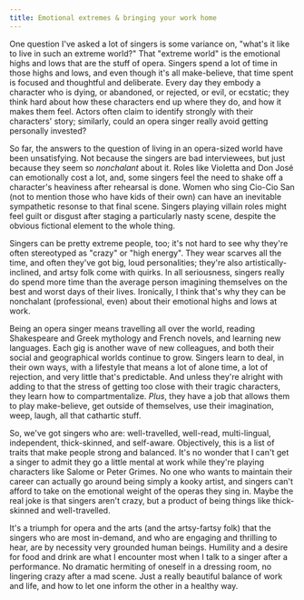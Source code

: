 ```yaml
---
title: Emotional extremes & bringing your work home
---
```


One question I've asked a lot of singers is some variance on, "what's it like to live in such an extreme world?" That "extreme world" is the emotional highs and lows that are the stuff of opera. Singers spend a lot of time in those highs and lows, and even though it's all make-believe, that time spent is focused and thoughtful and deliberate. Every day they embody a character who is dying, or abandoned, or rejected, or evil, or ecstatic; they think hard about how these characters end up where they do, and how it makes them feel. Actors often claim to identify strongly with their characters' story; similarly, could an opera singer really avoid getting personally invested?

So far, the answers to the question of living in an opera-sized world have been unsatisfying. Not because the singers are bad interviewees, but just because they seem so *nonchalant* about it. Roles like Violetta and Don José can emotionally cost a lot, and, some singers feel the need to shake off a character's heaviness after rehearsal is done. Women who sing Cio-Cio San (not to mention those who have kids of their own) can have an inevitable sympathetic resonse to that final scene. Singers playing villain roles might feel guilt or disgust after staging a particularly nasty scene, despite the obvious fictional element to the whole thing.

Singers can be pretty extreme people, too; it's not hard to see why they're often stereotyped as "crazy" or "high energy". They wear scarves all the time, and often they've got big, loud personalities; they're also artistically-inclined, and artsy folk come with quirks. In all seriousness, singers really do spend more time than the average person imagining themselves on the best and worst days of their lives. Ironically, I think that's why they can be nonchalant (professional, even) about their emotional highs and lows at work.

Being an opera singer means travelling all over the world, reading Shakespeare and Greek mythology and French novels, and learning new languages. Each gig is another wave of new colleagues, and both their social and geographical worlds continue to grow. Singers learn to deal, in their own ways, with a lifestyle that means a lot of alone time, a lot of rejection, and very little that's predictable. And unless they're alright with adding to that the stress of getting too close with their tragic characters, they learn how to compartmentalize. *Plus*, they have a job that allows them to play make-believe, get outside of themselves, use their imagination, weep, laugh, all that cathartic stuff.

So, we've got singers who are: well-travelled, well-read, multi-lingual, independent, thick-skinned, and self-aware. Objectively, this is a list of traits that make people strong and balanced. It's no wonder that I can't get a singer to admit they go a little mental at work while they're playing characters like Salome or Peter Grimes. No one who wants to maintain their career can actually go around being simply a kooky artist, and singers can't afford to take on the emotional weight of the operas they sing in. Maybe the real joke is that singers aren't crazy, but a product of being things like thick-skinned and well-travelled. 

It's a triumph for opera and the arts (and the artsy-fartsy folk) that the singers who are most in-demand, and who are engaging and thrilling to hear, are by necessity very grounded human beings. Humility and a desire for food and drink are what I encounter most when I talk to a singer after a performance. No dramatic hermiting of oneself in a dressing room, no lingering crazy after a mad scene. Just a really beautiful balance of work and life, and how to let one inform the other in a healthy way.

